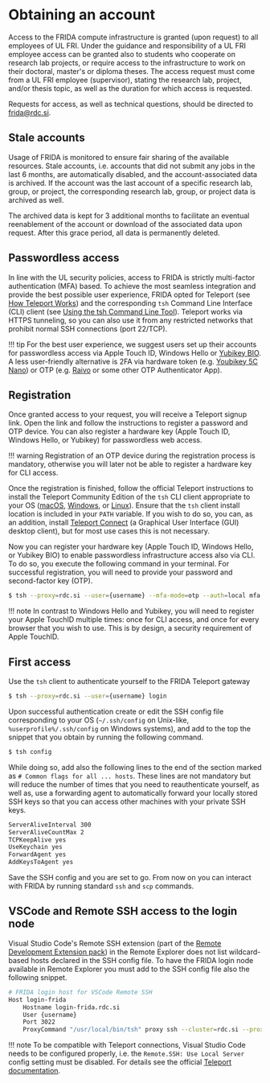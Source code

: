 # Obtaining an account

Access to the FRIDA compute infrastructure is granted (upon request) to all employees of UL FRI. Under the guidance and responsibility of a UL FRI employee access can be granted also to students who cooperate on research lab projects, or require access to the infrastructure to work on their doctoral, master's or diploma theses. The access request must come from a UL FRI employee (supervisor), stating the research lab, project, and/or thesis topic, as well as the duration for which access is requested.

Requests for access, as well as technical questions, should be directed to frida@rdc.si.

## Stale accounts

Usage of FRIDA is monitored to ensure fair sharing of the available resources. Stale accounts, i.e. accounts that did not submit any jobs in the last 6 months, are automatically disabled, and the account-associated data is archived. If the account was the last account of a specific research lab, group, or project, the corresponding research lab, group, or project data is archived as well.

The archived data is kept for 3 additional months to facilitate an eventual reenablement of the account or download of the associated data upon request. After this grace period, all data is permanently deleted.

## Passwordless access

In line with the UL security policies, access to FRIDA is strictly multi-factor authentication (MFA) based. To achieve the most seamless integration and provide the best possible user experience, FRIDA opted for Teleport (see [How Teleport Works](https://goteleport.com/how-it-works/)) and the corresponding `tsh` Command Line Interface (CLI) client (see [Using the tsh Command Line Tool](https://goteleport.com/docs/connect-your-client/introduction/)). Teleport works via HTTPS tunneling, so you can also use it from any restricted networks that prohibit normal SSH connections (port 22/TCP).

!!! tip
    For the best user experience, we suggest users set up their accounts for passwordless access via Apple Touch ID, Windows Hello or [Yubikey BIO](https://www.yubico.com/si/product/yubikey-bio-series/yubikey-c-bio/). A less user-friendly alternative is 2FA via hardware token (e.g. [Youbikey 5C Nano](https://www.yubico.com/si/product/yubikey-5c-nano/)) or OTP (e.g. [Raivo](https://raivo-otp.com) or some other OTP Authenticator App).

## Registration

Once granted access to your request, you will receive a Teleport signup link. Open the link and follow the instructions to register a password and OTP device. You can also register a hardware key (Apple Touch ID, Windows Hello, or Yubikey) for passwordless web access.

!!! warning
    Registration of an OTP device during the registration process is mandatory, otherwise you will later not be able to register a hardware key for CLI access.

Once the registration is finished, follow the official Teleport instructions to install the Teleport Community Edition of the `tsh` CLI client appropriate to your OS ([macOS](https://goteleport.com/docs/installation/#macos), [Windows](https://goteleport.com/docs/installation/#windows-tsh-client-only), or [Linux](https://goteleport.com/docs/installation/#linux)). Ensure that the `tsh` client install location is included in your `PATH` variable. If you wish to do so, you can, as an addition, install [Teleport Connect](https://goteleport.com/docs/connect-your-client/teleport-connect/) (a Graphical User Interface (GUI) desktop client), but for most use cases this is not necessary.

Now you can register your hardware key (Apple Touch ID, Windows Hello, or Yubikey BIO) to enable passwordless infrastructure access also via CLI. To do so, you execute the following command in your terminal. For successful registration, you will need to provide your password and second-factor key (OTP).
```bash
$ tsh --proxy=rdc.si --user={username} --mfa-mode=otp --auth=local mfa add --type=TOUCHID --name=touchid.cli
```

!!! note
    In contrast to Windows Hello and Yubikey, you will need to register your Apple TouchID multiple times: once for CLI access, and once for every browser that you wish to use. This is by design, a security requirement of Apple TouchID.


<!--
**Kako je z več browserji?, Kako je z registracijo mfa v CLI?**

*_Note that on Apple you have to install the signed ???_

_kako vzpostaviti passwordless, in kako registrirat 2FA via 5C Nano (tudi OTP z Raivo / google auth ...?)_
-->

## First access

Use the `tsh` client to authenticate yourself to the FRIDA Teleport gateway
```bash
$ tsh --proxy=rdc.si --user={username} login
```

Upon successful authentication create or edit the SSH config file corresponding to your OS (`~/.ssh/config` on Unix-like, `%userprofile%/.ssh/config` on Windows systems), and add to the top the snippet that you obtain by running the following command.
```bash
$ tsh config
```

While doing so, add also the following lines to the end of the section marked as `# Common flags for all ... hosts`. These lines are not mandatory but will reduce the number of times that you need to reauthenticate yourself, as well as, use a forwarding agent to automatically forward your locally stored SSH keys so that you can access other machines with your private SSH keys.
```bash
ServerAliveInterval 300
ServerAliveCountMax 2
TCPKeepAlive yes
UseKeychain yes
ForwardAgent yes
AddKeysToAgent yes
```

Save the SSH config and you are set to go. From now on you can interact with FRIDA by running standard `ssh` and `scp` commands.

## VSCode and Remote SSH access to the login node

Visual Studio Code's Remote SSH extension (part of the [Remote Development Extension pack](https://marketplace.visualstudio.com/items?itemName=ms-vscode-remote.vscode-remote-extensionpack)) in the Remote Explorer does not list wildcard-based hosts declared in the SSH config file. To have the FRIDA login node available in Remote Explorer you must add to the SSH config file also the following snippet.
```bash
# FRIDA login host for VSCode Remote SSH
Host login-frida
    Hostname login-frida.rdc.si
    User {username}
    Port 3022
    ProxyCommand "/usr/local/bin/tsh" proxy ssh --cluster=rdc.si --proxy=rdc.si:443 %r@%h:%p
```

!!! note
    To be compatible with Teleport connections, Visual Studio Code needs to be configured properly, i.e. the `Remote.SSH: Use Local Server` config setting must be disabled. For details see the official [Teleport documentation](https://goteleport.com/docs/server-access/guides/vscode/#step-23-configure-visual-studio-code).
